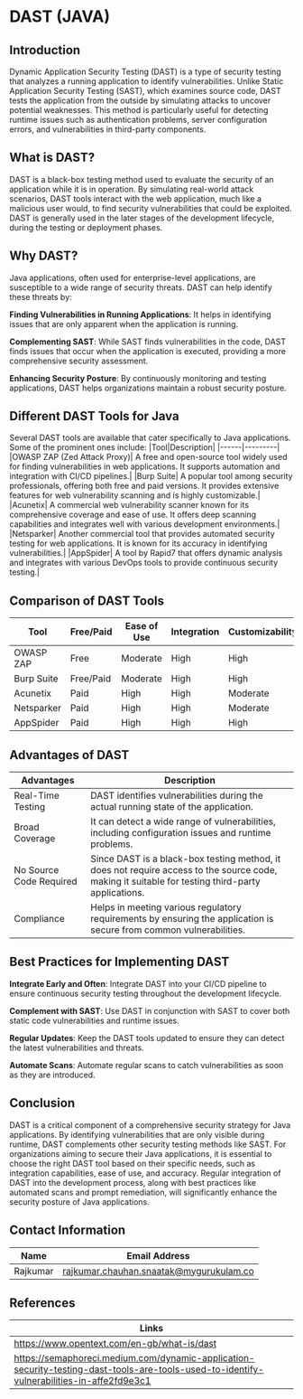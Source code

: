 # DAST (JAVA)

## Introduction
Dynamic Application Security Testing (DAST) is a type of security testing that analyzes a running application to identify vulnerabilities. Unlike Static Application Security Testing (SAST), which examines source code, DAST tests the application from the outside by simulating attacks to uncover potential weaknesses. This method is particularly useful for detecting runtime issues such as authentication problems, server configuration errors, and vulnerabilities in third-party components.

## What is DAST?
DAST is a black-box testing method used to evaluate the security of an application while it is in operation. By simulating real-world attack scenarios, DAST tools interact with the web application, much like a malicious user would, to find security vulnerabilities that could be exploited. DAST is generally used in the later stages of the development lifecycle, during the testing or deployment phases.

## Why DAST?
Java applications, often used for enterprise-level applications, are susceptible to a wide range of security threats. DAST can help identify these threats by:

**Finding Vulnerabilities in Running Applications**: It helps in identifying issues that are only apparent when the application is running.

**Complementing SAST**: While SAST finds vulnerabilities in the code, DAST finds issues that occur when the application is executed, providing a more comprehensive security assessment.

**Enhancing Security Posture**: By continuously monitoring and testing applications, DAST helps organizations maintain a robust security posture.

## Different DAST Tools for Java
Several DAST tools are available that cater specifically to Java applications. Some of the prominent ones include:
|Tool|Description|
|------|---------|
|OWASP ZAP (Zed Attack Proxy)| A free and open-source tool widely used for finding vulnerabilities in web applications. It supports automation and integration with CI/CD pipelines.|
|Burp Suite| A popular tool among security professionals, offering both free and paid versions. It provides extensive features for web vulnerability scanning and is highly customizable.|
|Acunetix| A commercial web vulnerability scanner known for its comprehensive coverage and ease of use. It offers deep scanning capabilities and integrates well with various development environments.|
|Netsparker| Another commercial tool that provides automated security testing for web applications. It is known for its accuracy in identifying vulnerabilities.|
|AppSpider| A tool by Rapid7 that offers dynamic analysis and integrates with various DevOps tools to provide continuous security testing.|

## Comparison of DAST Tools

|Tool|	Free/Paid	|Ease of Use|	Integration|	Customizability|	Accuracy|
|---|----|------|-----|-----|------|
|OWASP ZAP|	Free|	Moderate|	High|	High|	High|
|Burp Suite	|Free/Paid	|Moderate	|High	|High|	High|
|Acunetix|	Paid|	High|	High|	Moderate|	Very High|
|Netsparker	|Paid	|High	|High	|Moderate	|Very High|
|AppSpider	|Paid	|High	|High	|High	|High|

## Advantages of DAST
|Advantages|Description|
|------|--------------|
|Real-Time Testing| DAST identifies vulnerabilities during the actual running state of the application.|
|Broad Coverage|It can detect a wide range of vulnerabilities, including configuration issues and runtime problems.|
|No Source Code Required| Since DAST is a black-box testing method, it does not require access to the source code, making it suitable for testing third-party applications.|
|Compliance|Helps in meeting various regulatory requirements by ensuring the application is secure from common vulnerabilities.|

## Best Practices for Implementing DAST

**Integrate Early and Often**: Integrate DAST into your CI/CD pipeline to ensure continuous security testing throughout the development lifecycle.

**Complement with SAST**: Use DAST in conjunction with SAST to cover both static code vulnerabilities and runtime issues.

**Regular Updates**: Keep the DAST tools updated to ensure they can detect the latest vulnerabilities and threats.

**Automate Scans**: Automate regular scans to catch vulnerabilities as soon as they are introduced.

## Conclusion
DAST is a critical component of a comprehensive security strategy for Java applications. By identifying vulnerabilities that are only visible during runtime, DAST complements other security testing methods like SAST. For organizations aiming to secure their Java applications, it is essential to choose the right DAST tool based on their specific needs, such as integration capabilities, ease of use, and accuracy.
Regular integration of DAST into the development process, along with best practices like automated scans and prompt remediation, will significantly enhance the security posture of Java applications.

## Contact Information 
|Name|Email Address|
|:---:|:---:|
|Rajkumar|rajkumar.chauhan.snaatak@mygurukulam.co|

## References 
| Links |
|--------|
|https://www.opentext.com/en-gb/what-is/dast|
|https://semaphoreci.medium.com/dynamic-application-security-testing-dast-tools-are-tools-used-to-identify-vulnerabilities-in-affe2fd9e3c1|






